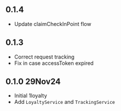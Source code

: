 ## 0.1.4
* Update claimCheckInPoint flow

## 0.1.3
* Correct request tracking
* Fix in case accessToken expired

## 0.1.0 29Nov24
* Initial 1loyalty
* Add `LoyaltyService` and `TrackingService`